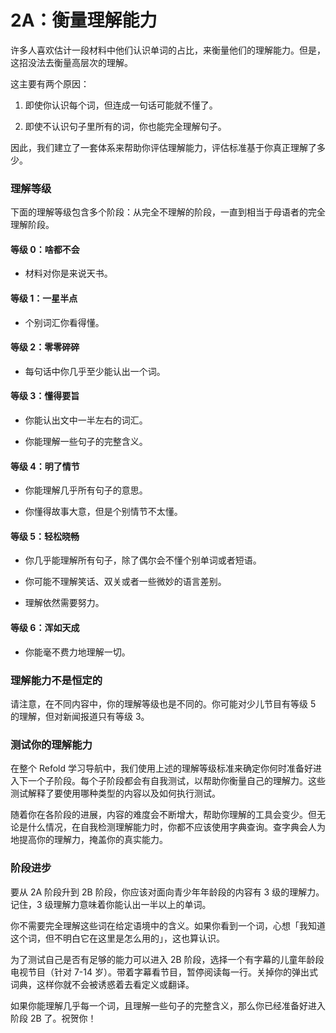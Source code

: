 # 2A：衡量理解能力

许多人喜欢估计一段材料中他们认识单词的占比，来衡量他们的理解能力。但是，这招没法去衡量高层次的理解。

这主要有两个原因：

1. 即使你认识每个词，但连成一句话可能就不懂了。

2. 即使不认识句子里所有的词，你也能完全理解句子。

因此，我们建立了一套体系来帮助你评估理解能力，评估标准基于你真正理解了多少。

### 理解等级

下面的理解等级包含多个阶段：从完全不理解的阶段，一直到相当于母语者的完全理解阶段。

#### 等级 0：啥都不会

- 材料对你是来说天书。

#### 等级 1：一星半点

- 个别词汇你看得懂。

#### 等级 2：零零碎碎

- 每句话中你几乎至少能认出一个词。

#### 等级 3：懂得要旨

- 你能认出文中一半左右的词汇。

- 你能理解一些句子的完整含义。

#### 等级 4：明了情节

- 你能理解几乎所有句子的意思。

- 你懂得故事大意，但是个别情节不太懂。

#### 等级 5：轻松晓畅

- 你几乎能理解所有句子，除了偶尔会不懂个别单词或者短语。

- 你可能不理解笑话、双关或者一些微妙的语言差别。

- 理解依然需要努力。

#### 等级 6：浑如天成

- 你能毫不费力地理解一切。

### 理解能力不是恒定的

请注意，在不同内容中，你的理解等级也是不同的。你可能对少儿节目有等级 5 的理解，但对新闻报道只有等级 3。

### 测试你的理解能力

在整个 Refold 学习导航中，我们使用上述的理解等级标准来确定你何时准备好进入下一个子阶段。每个子阶段都会有自我测试，以帮助你衡量自己的理解力。这些测试解释了要使用哪种类型的内容以及如何执行测试。

随着你在各阶段的进展，内容的难度会不断增大，帮助你理解的工具会变少。但无论是什么情况，在自我检测理解能力时，你都不应该使用字典查询。查字典会人为地提高你的理解力，掩盖你的真实能力。

### 阶段进步

要从 2A 阶段升到 2B 阶段，你应该对面向青少年年龄段的内容有 3 级的理解力。记住，3 级理解力意味着你能认出一半以上的单词。

你不需要完全理解这些词在给定语境中的含义。如果你看到一个词，心想「我知道这个词，但不明白它在这里是怎么用的」，这也算认识。

为了测试自己是否有足够的能力可以进入 2B 阶段，选择一个有字幕的儿童年龄段电视节目（针对 7-14 岁）。带着字幕看节目，暂停阅读每一行。关掉你的弹出式词典，这样你就不会被诱惑着去看定义或翻译。

如果你能理解几乎每一个词，且理解一些句子的完整含义，那么你已经准备好进入阶段 2B 了。祝贺你！